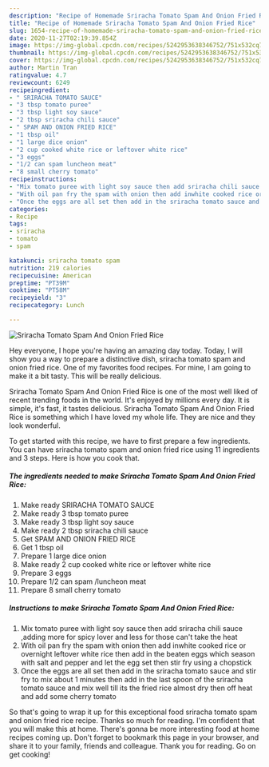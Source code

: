 ```yaml
---
description: "Recipe of Homemade Sriracha Tomato Spam And Onion Fried Rice"
title: "Recipe of Homemade Sriracha Tomato Spam And Onion Fried Rice"
slug: 1654-recipe-of-homemade-sriracha-tomato-spam-and-onion-fried-rice
date: 2020-11-27T02:19:39.854Z
image: https://img-global.cpcdn.com/recipes/5242953638346752/751x532cq70/sriracha-tomato-spam-and-onion-fried-rice-recipe-main-photo.jpg
thumbnail: https://img-global.cpcdn.com/recipes/5242953638346752/751x532cq70/sriracha-tomato-spam-and-onion-fried-rice-recipe-main-photo.jpg
cover: https://img-global.cpcdn.com/recipes/5242953638346752/751x532cq70/sriracha-tomato-spam-and-onion-fried-rice-recipe-main-photo.jpg
author: Martin Tran
ratingvalue: 4.7
reviewcount: 6249
recipeingredient:
- " SRIRACHA TOMATO SAUCE"
- "3 tbsp tomato puree"
- "3 tbsp light soy sauce"
- "2 tbsp sriracha chili sauce"
- " SPAM AND ONION FRIED RICE"
- "1 tbsp oil"
- "1 large dice onion"
- "2 cup cooked white rice or leftover white rice"
- "3 eggs"
- "1/2 can spam luncheon meat"
- "8 small cherry tomato"
recipeinstructions:
- "Mix tomato puree with light soy sauce then add sriracha chili sauce ,adding more for spicy lover and less for those can&#39;t take the heat"
- "With oil pan fry the spam with onion then add inwhite cooked rice or overnight leftover white rice  then add in the beaten eggs which season with salt and pepper  and let the egg set then stir fry using a chopstick"
- "Once the eggs are all set then add in the sriracha tomato sauce and stir fry to mix about 1 minutes then add in the last spoon of the sriracha tomato sauce and mix well till its the fried rice almost dry then off heat and add some cherry tomato"
categories:
- Recipe
tags:
- sriracha
- tomato
- spam

katakunci: sriracha tomato spam 
nutrition: 219 calories
recipecuisine: American
preptime: "PT39M"
cooktime: "PT58M"
recipeyield: "3"
recipecategory: Lunch

---
```



![Sriracha Tomato Spam And Onion Fried Rice](https://img-global.cpcdn.com/recipes/5242953638346752/751x532cq70/sriracha-tomato-spam-and-onion-fried-rice-recipe-main-photo.jpg)

Hey everyone, I hope you're having an amazing day today. Today, I will show you a way to prepare a distinctive dish, sriracha tomato spam and onion fried rice. One of my favorites food recipes. For mine, I am going to make it a bit tasty. This will be really delicious.



Sriracha Tomato Spam And Onion Fried Rice is one of the most well liked of recent trending foods in the world. It's enjoyed by millions every day. It is simple, it's fast, it tastes delicious. Sriracha Tomato Spam And Onion Fried Rice is something which I have loved my whole life. They are nice and they look wonderful.


To get started with this recipe, we have to first prepare a few ingredients. You can have sriracha tomato spam and onion fried rice using 11 ingredients and 3 steps. Here is how you cook that.

<!--inarticleads1-->

##### The ingredients needed to make Sriracha Tomato Spam And Onion Fried Rice:

1. Make ready  SRIRACHA TOMATO SAUCE
1. Make ready 3 tbsp tomato puree
1. Make ready 3 tbsp light soy sauce
1. Make ready 2 tbsp sriracha chili sauce
1. Get  SPAM AND ONION FRIED RICE
1. Get 1 tbsp oil
1. Prepare 1 large dice onion
1. Make ready 2 cup cooked white rice or leftover white rice
1. Prepare 3 eggs
1. Prepare 1/2 can spam /luncheon meat
1. Prepare 8 small cherry tomato




<!--inarticleads2-->

##### Instructions to make Sriracha Tomato Spam And Onion Fried Rice:

1. Mix tomato puree with light soy sauce then add sriracha chili sauce ,adding more for spicy lover and less for those can&#39;t take the heat
1. With oil pan fry the spam with onion then add inwhite cooked rice or overnight leftover white rice  then add in the beaten eggs which season with salt and pepper  and let the egg set then stir fry using a chopstick
1. Once the eggs are all set then add in the sriracha tomato sauce and stir fry to mix about 1 minutes then add in the last spoon of the sriracha tomato sauce and mix well till its the fried rice almost dry then off heat and add some cherry tomato




So that's going to wrap it up for this exceptional food sriracha tomato spam and onion fried rice recipe. Thanks so much for reading. I'm confident that you will make this at home. There's gonna be more interesting food at home recipes coming up. Don't forget to bookmark this page in your browser, and share it to your family, friends and colleague. Thank you for reading. Go on get cooking!
